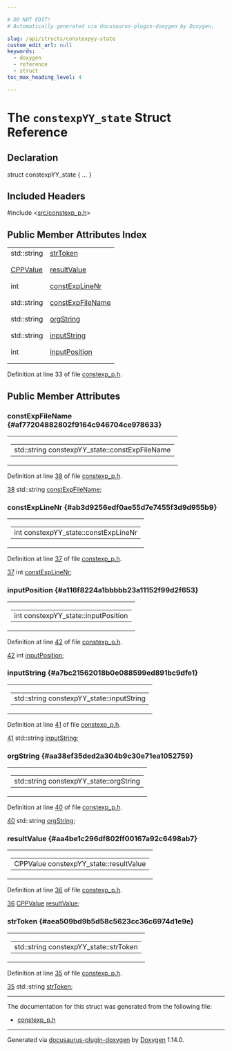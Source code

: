 ```yaml
---

# DO NOT EDIT!
# Automatically generated via docusaurus-plugin-doxygen by Doxygen.

slug: /api/structs/constexpyy-state
custom_edit_url: null
keywords:
  - doxygen
  - reference
  - struct
toc_max_heading_level: 4

---
```


<div class="doxyPage">

# The `constexpYY_state` Struct Reference



## Declaration

<div class="doxyDeclaration">
struct constexpYY_state { ... }
</div>

## Included Headers

<div class="doxyIncludesList">#include &lt;<a href="/web-doxygen/docs/api/files/src/constexp-p-h">src/constexp_p.h</a>&gt;
</div>

## Public Member Attributes Index

<table class="doxyMembersIndex">

<tr class="doxyMemberIndexItem">
<td class="doxyMemberIndexItemType" align="left" valign="top">std::string</td>
<td class="doxyMemberIndexItemName" align="left" valign="top"><a href="#aea509bd9b5d58c5623cc36c6974d1e9e">strToken</a></td>
</tr>
<tr class="doxyMemberIndexDescription">
<td class="doxyMemberIndexDescriptionLeft"></td>
<td class="doxyMemberIndexDescriptionRight">
</td>
</tr>
<tr class="doxyMemberIndexSeparator">
<td class="doxyMemberIndexSeparator" colspan="2"></td>
</tr>

<tr class="doxyMemberIndexItem">
<td class="doxyMemberIndexItemType" align="left" valign="top"><a href="/web-doxygen/docs/api/classes/cppvalue">CPPValue</a></td>
<td class="doxyMemberIndexItemName" align="left" valign="top"><a href="#aa4be1c296df802ff00167a92c6498ab7">resultValue</a></td>
</tr>
<tr class="doxyMemberIndexDescription">
<td class="doxyMemberIndexDescriptionLeft"></td>
<td class="doxyMemberIndexDescriptionRight">
</td>
</tr>
<tr class="doxyMemberIndexSeparator">
<td class="doxyMemberIndexSeparator" colspan="2"></td>
</tr>

<tr class="doxyMemberIndexItem">
<td class="doxyMemberIndexItemType" align="left" valign="top">int</td>
<td class="doxyMemberIndexItemName" align="left" valign="top"><a href="#ab3d9256edf0ae55d7e7455f3d9d955b9">constExpLineNr</a></td>
</tr>
<tr class="doxyMemberIndexDescription">
<td class="doxyMemberIndexDescriptionLeft"></td>
<td class="doxyMemberIndexDescriptionRight">
</td>
</tr>
<tr class="doxyMemberIndexSeparator">
<td class="doxyMemberIndexSeparator" colspan="2"></td>
</tr>

<tr class="doxyMemberIndexItem">
<td class="doxyMemberIndexItemType" align="left" valign="top">std::string</td>
<td class="doxyMemberIndexItemName" align="left" valign="top"><a href="#af77204882802f9164c946704ce978633">constExpFileName</a></td>
</tr>
<tr class="doxyMemberIndexDescription">
<td class="doxyMemberIndexDescriptionLeft"></td>
<td class="doxyMemberIndexDescriptionRight">
</td>
</tr>
<tr class="doxyMemberIndexSeparator">
<td class="doxyMemberIndexSeparator" colspan="2"></td>
</tr>

<tr class="doxyMemberIndexItem">
<td class="doxyMemberIndexItemType" align="left" valign="top">std::string</td>
<td class="doxyMemberIndexItemName" align="left" valign="top"><a href="#aa38ef35ded2a304b9c30e71ea1052759">orgString</a></td>
</tr>
<tr class="doxyMemberIndexDescription">
<td class="doxyMemberIndexDescriptionLeft"></td>
<td class="doxyMemberIndexDescriptionRight">
</td>
</tr>
<tr class="doxyMemberIndexSeparator">
<td class="doxyMemberIndexSeparator" colspan="2"></td>
</tr>

<tr class="doxyMemberIndexItem">
<td class="doxyMemberIndexItemType" align="left" valign="top">std::string</td>
<td class="doxyMemberIndexItemName" align="left" valign="top"><a href="#a7bc21562018b0e088599ed891bc9dfe1">inputString</a></td>
</tr>
<tr class="doxyMemberIndexDescription">
<td class="doxyMemberIndexDescriptionLeft"></td>
<td class="doxyMemberIndexDescriptionRight">
</td>
</tr>
<tr class="doxyMemberIndexSeparator">
<td class="doxyMemberIndexSeparator" colspan="2"></td>
</tr>

<tr class="doxyMemberIndexItem">
<td class="doxyMemberIndexItemType" align="left" valign="top">int</td>
<td class="doxyMemberIndexItemName" align="left" valign="top"><a href="#a116f8224a1bbbbb23a11152f99d2f653">inputPosition</a></td>
</tr>
<tr class="doxyMemberIndexDescription">
<td class="doxyMemberIndexDescriptionLeft"></td>
<td class="doxyMemberIndexDescriptionRight">
</td>
</tr>
<tr class="doxyMemberIndexSeparator">
<td class="doxyMemberIndexSeparator" colspan="2"></td>
</tr>

</table>


<p>Definition at line 33 of file <a href="/web-doxygen/docs/api/files/src/constexp-p-h">constexp_p.h</a>.</p>

<div class="doxySectionDef">

## Public Member Attributes

### constExpFileName {#af77204882802f9164c946704ce978633}

<div class="doxyMemberItem">
<div class="doxyMemberProto">
<table class="doxyMemberLabels">
<tr class="doxyMemberLabels">
<td class="doxyMemberLabelsLeft">
<table class="doxyMemberName">
<tr>
<td class="doxyMemberName">std::string constexpYY_state::constExpFileName</td>
</tr>
</table>
</td>
</tr>
</table>
</div>
<div class="doxyMemberDoc">


<p>Definition at line <a href="/web-doxygen/docs/api/files/src/constexp-p-h/#l00038">38</a> of file <a href="/web-doxygen/docs/api/files/src/constexp-p-h">constexp_p.h</a>.</p>

<div class="doxyProgramListing">

<div class="doxyCodeLine"><span class="doxyLineNumber"><a href="#af77204882802f9164c946704ce978633">38</a></span><span class="doxyLineContent"><span class="doxyHighlight">  std::string  <a href="#af77204882802f9164c946704ce978633">constExpFileName</a>;</span></span></div>

</div>

</div>
</div>

### constExpLineNr {#ab3d9256edf0ae55d7e7455f3d9d955b9}

<div class="doxyMemberItem">
<div class="doxyMemberProto">
<table class="doxyMemberLabels">
<tr class="doxyMemberLabels">
<td class="doxyMemberLabelsLeft">
<table class="doxyMemberName">
<tr>
<td class="doxyMemberName">int constexpYY_state::constExpLineNr</td>
</tr>
</table>
</td>
</tr>
</table>
</div>
<div class="doxyMemberDoc">


<p>Definition at line <a href="/web-doxygen/docs/api/files/src/constexp-p-h/#l00037">37</a> of file <a href="/web-doxygen/docs/api/files/src/constexp-p-h">constexp_p.h</a>.</p>

<div class="doxyProgramListing">

<div class="doxyCodeLine"><span class="doxyLineNumber"><a href="#ab3d9256edf0ae55d7e7455f3d9d955b9">37</a></span><span class="doxyLineContent"><span class="doxyHighlight">  </span><span class="doxyHighlightKeywordType">int</span><span class="doxyHighlight">          <a href="#ab3d9256edf0ae55d7e7455f3d9d955b9">constExpLineNr</a>;</span></span></div>

</div>

</div>
</div>

### inputPosition {#a116f8224a1bbbbb23a11152f99d2f653}

<div class="doxyMemberItem">
<div class="doxyMemberProto">
<table class="doxyMemberLabels">
<tr class="doxyMemberLabels">
<td class="doxyMemberLabelsLeft">
<table class="doxyMemberName">
<tr>
<td class="doxyMemberName">int constexpYY_state::inputPosition</td>
</tr>
</table>
</td>
</tr>
</table>
</div>
<div class="doxyMemberDoc">


<p>Definition at line <a href="/web-doxygen/docs/api/files/src/constexp-p-h/#l00042">42</a> of file <a href="/web-doxygen/docs/api/files/src/constexp-p-h">constexp_p.h</a>.</p>

<div class="doxyProgramListing">

<div class="doxyCodeLine"><span class="doxyLineNumber"><a href="#a116f8224a1bbbbb23a11152f99d2f653">42</a></span><span class="doxyLineContent"><span class="doxyHighlight">  </span><span class="doxyHighlightKeywordType">int</span><span class="doxyHighlight">         <a href="#a116f8224a1bbbbb23a11152f99d2f653">inputPosition</a>;</span></span></div>

</div>

</div>
</div>

### inputString {#a7bc21562018b0e088599ed891bc9dfe1}

<div class="doxyMemberItem">
<div class="doxyMemberProto">
<table class="doxyMemberLabels">
<tr class="doxyMemberLabels">
<td class="doxyMemberLabelsLeft">
<table class="doxyMemberName">
<tr>
<td class="doxyMemberName">std::string constexpYY_state::inputString</td>
</tr>
</table>
</td>
</tr>
</table>
</div>
<div class="doxyMemberDoc">


<p>Definition at line <a href="/web-doxygen/docs/api/files/src/constexp-p-h/#l00041">41</a> of file <a href="/web-doxygen/docs/api/files/src/constexp-p-h">constexp_p.h</a>.</p>

<div class="doxyProgramListing">

<div class="doxyCodeLine"><span class="doxyLineNumber"><a href="#a7bc21562018b0e088599ed891bc9dfe1">41</a></span><span class="doxyLineContent"><span class="doxyHighlight">  std::string <a href="#a7bc21562018b0e088599ed891bc9dfe1">inputString</a>;</span></span></div>

</div>

</div>
</div>

### orgString {#aa38ef35ded2a304b9c30e71ea1052759}

<div class="doxyMemberItem">
<div class="doxyMemberProto">
<table class="doxyMemberLabels">
<tr class="doxyMemberLabels">
<td class="doxyMemberLabelsLeft">
<table class="doxyMemberName">
<tr>
<td class="doxyMemberName">std::string constexpYY_state::orgString</td>
</tr>
</table>
</td>
</tr>
</table>
</div>
<div class="doxyMemberDoc">


<p>Definition at line <a href="/web-doxygen/docs/api/files/src/constexp-p-h/#l00040">40</a> of file <a href="/web-doxygen/docs/api/files/src/constexp-p-h">constexp_p.h</a>.</p>

<div class="doxyProgramListing">

<div class="doxyCodeLine"><span class="doxyLineNumber"><a href="#aa38ef35ded2a304b9c30e71ea1052759">40</a></span><span class="doxyLineContent"><span class="doxyHighlight">  std::string <a href="#aa38ef35ded2a304b9c30e71ea1052759">orgString</a>;</span></span></div>

</div>

</div>
</div>

### resultValue {#aa4be1c296df802ff00167a92c6498ab7}

<div class="doxyMemberItem">
<div class="doxyMemberProto">
<table class="doxyMemberLabels">
<tr class="doxyMemberLabels">
<td class="doxyMemberLabelsLeft">
<table class="doxyMemberName">
<tr>
<td class="doxyMemberName">CPPValue constexpYY_state::resultValue</td>
</tr>
</table>
</td>
</tr>
</table>
</div>
<div class="doxyMemberDoc">


<p>Definition at line <a href="/web-doxygen/docs/api/files/src/constexp-p-h/#l00036">36</a> of file <a href="/web-doxygen/docs/api/files/src/constexp-p-h">constexp_p.h</a>.</p>

<div class="doxyProgramListing">

<div class="doxyCodeLine"><span class="doxyLineNumber"><a href="#aa4be1c296df802ff00167a92c6498ab7">36</a></span><span class="doxyLineContent"><span class="doxyHighlight">  <a href="/web-doxygen/docs/api/classes/cppvalue">CPPValue</a>     <a href="#aa4be1c296df802ff00167a92c6498ab7">resultValue</a>;</span></span></div>

</div>

</div>
</div>

### strToken {#aea509bd9b5d58c5623cc36c6974d1e9e}

<div class="doxyMemberItem">
<div class="doxyMemberProto">
<table class="doxyMemberLabels">
<tr class="doxyMemberLabels">
<td class="doxyMemberLabelsLeft">
<table class="doxyMemberName">
<tr>
<td class="doxyMemberName">std::string constexpYY_state::strToken</td>
</tr>
</table>
</td>
</tr>
</table>
</div>
<div class="doxyMemberDoc">


<p>Definition at line <a href="/web-doxygen/docs/api/files/src/constexp-p-h/#l00035">35</a> of file <a href="/web-doxygen/docs/api/files/src/constexp-p-h">constexp_p.h</a>.</p>

<div class="doxyProgramListing">

<div class="doxyCodeLine"><span class="doxyLineNumber"><a href="#aea509bd9b5d58c5623cc36c6974d1e9e">35</a></span><span class="doxyLineContent"><span class="doxyHighlight">  std::string  <a href="#aea509bd9b5d58c5623cc36c6974d1e9e">strToken</a>;</span></span></div>

</div>

</div>
</div>

</div>

<hr/>

<p>The documentation for this struct was generated from the following file:</p>

<ul>
<li><a href="/web-doxygen/docs/api/files/src/constexp-p-h">constexp_p.h</a></li>
</ul>

<hr/>

<p class="doxyGeneratedBy">Generated via <a href="https://github.com/xpack/docusaurus-plugin-doxygen">docusaurus-plugin-doxygen</a> by <a href="https://www.doxygen.nl">Doxygen</a> 1.14.0.</p>

</div>
